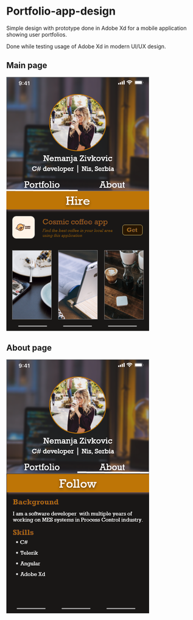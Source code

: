 # Portfolio-app-design
Simple design with prototype done in Adobe Xd for a mobile application showing user portfolios. 

Done while testing usage of Adobe Xd in modern UI/UX design. 

## Main page

![Alt text](/Main.png?raw=true "Main")

## About page

![Alt text](/About.png?raw=true "Main")
